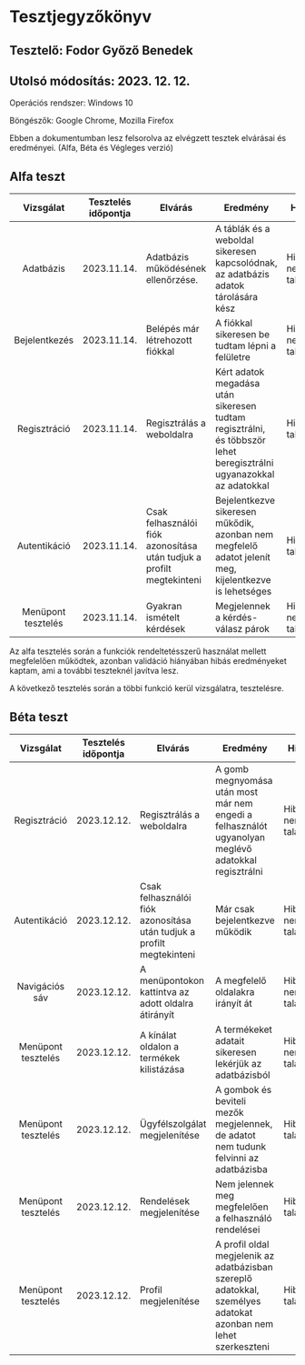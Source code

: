 # Tesztjegyzőkönyv
## Tesztelő: Fodor Győző Benedek
## Utolsó módosítás: 2023. 12. 12.

Operációs rendszer: Windows 10

Böngészők: Google Chrome, Mozilla Firefox

Ebben a dokumentumban lesz felsorolva az elvégzett tesztek elvárásai és eredményei. (Alfa, Béta és Végleges verzió)

## Alfa teszt

| Vizsgálat | Tesztelés időpontja | Elvárás | Eredmény | Hibák |
| :---: | --- | --- | --- | --- |
| Adatbázis | 2023.11.14. | Adatbázis működésének ellenőrzése. | A táblák és a weboldal sikeresen kapcsolódnak, az adatbázis adatok tárolására kész | Hibát nem találtam |
| Bejelentkezés | 2023.11.14. | Belépés már létrehozott fiókkal | A fiókkal sikeresen be tudtam lépni a felületre | Hibát nem találtam |
| Regisztráció | 2023.11.14. | Regisztrálás a weboldalra | Kért adatok megadása után sikeresen tudtam regisztrálni, és többször lehet beregisztrálni ugyanazokkal az adatokkal | Hibát találtam |
| Autentikáció | 2023.11.14. | Csak felhasználói fiók azonosítása után tudjuk a profilt megtekinteni | Bejelentkezve sikeresen műkődik, azonban nem megfelelő adatot jelenít meg, kijelentkezve is lehetséges | Hibát találtam |
| Menüpont tesztelés | 2023.11.14. | Gyakran ismételt kérdések | Megjelennek a kérdés-válasz párok | Hibát nem találtam |

Az alfa tesztelés során a funkciók rendeltetésszerű használat mellett megfelelően működtek, azonban validáció hiányában hibás eredményeket kaptam, ami a további teszteknél javítva lesz.

A következő tesztelés során a többi funkció kerül vizsgálatra, tesztelésre.

## Béta teszt

| Vizsgálat | Tesztelés időpontja | Elvárás | Eredmény | Hibák |
| :---: | --- | --- | --- | --- |
| Regisztráció | 2023.12.12. | Regisztrálás a weboldalra | A gomb megnyomása után most már nem engedi a felhasználót ugyanolyan meglévő adatokkal regisztrálni | Hibát nem találtam |
| Autentikáció | 2023.12.12. | Csak felhasználói fiók azonosítása után tudjuk a profilt megtekinteni | Már csak bejelentkezve működik | Hibát nem találtam |
| Navigációs sáv | 2023.12.12. | A menüpontokon kattintva az adott oldalra átirányít | A megfelelő oldalakra irányít át | Hibát nem találtam |
| Menüpont tesztelés | 2023.12.12. | A kínálat oldalon a termékek kilistázása | A termékeket adatait sikeresen lekérjük az adatbázisból | Hibát nem találtam |
| Menüpont tesztelés | 2023.12.12. | Ügyfélszolgálat megjelenítése | A gombok és beviteli mezők megjelennek, de adatot nem tudunk felvinni az adatbázisba | Hibát találtam |
| Menüpont tesztelés | 2023.12.12. | Rendelések megjelenítése | Nem jelennek meg megfelelően a felhasználó rendelései | Hibát találtam |
| Menüpont tesztelés | 2023.12.12. | Profil megjelenítése | A profil oldal megjelenik az adatbázisban szereplő adatokkal, személyes adatokat azonban nem lehet szerkeszteni | Hibát találtam |

